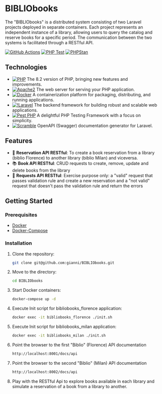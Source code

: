 # BIBLIObooks

The "BIBLIObooks" is a distributed system consisting of two Laravel projects deployed in separate containers.
Each project represents an independent instance of a library, allowing users to query the catalog and reserve books for a specific period.
The communication between the two systems is facilitated through a RESTful API.

[![GitHub Actions](https://img.shields.io/badge/GitHub%20Actions-enabled-brightgreen)](https://github.com/features/actions)
[![PHP Test](https://github.com/gianni/BIBLIObooks/actions/workflows/php-test.yml/badge.svg)](https://github.com/gianni/BIBLIObooks/actions/workflows/php-test.yml)
[![PHPStan](https://github.com/gianni/BIBLIObooks/actions/workflows/phpstan.yml/badge.svg)](https://github.com/gianni/BIBLIObooks/actions/workflows/phpstan.yml)

## Technologies

- [![PHP](https://img.shields.io/badge/PHP-8.2-purple)](https://www.php.net/)
The 8.2 version of PHP, bringing new features and improvements.
- [![Apache2](https://img.shields.io/badge/Apache2-latest-yellow)](https://httpd.apache.org/)
The web server for serving your PHP application.
- [![Docker](https://img.shields.io/badge/Docker-latest-blue)](https://www.docker.com/)
A containerization platform for packaging, distributing, and running applications.
- [![!Laravel](https://img.shields.io/badge/Laravel-10-red)](https://laravel.com/)
The backend framework for building robust and scalable web applications.
- [![Pest PHP](https://img.shields.io/badge/Pest%20PHP-latest-blue)](https://pestphp.com/)
A delightful PHP Testing Framework with a focus on simplicity.
- [![Scramble](https://img.shields.io/badge/Scramble-latest-blue)](https://scramble.dedoc.co/)
OpenAPI (Swagger) documentation generator for Laravel.


## Features

- 🚀 **Reservation API RESTful**: To create a book reservation from a library (biblio Florence) to another library (biblio Milan) and viceversa.
- 📚 **Book API RESTful**: CRUD requests to create, remove, update and delete books from the library
- 🎤 **Requests API RESTful**: Exercise purpose only: a "valid" request that passes validation rule and create a new reservation and a "not valid" request that doesn't pass the validation rule and return the errors


## Getting Started

### Prerequisites

- [Docker](https://www.docker.com/get-started)
- [Docker-Compose](https://docs.docker.com/compose/)

### Installation

1. Clone the repository:

   ```bash
   git clone git@github.com:gianni/BIBLIObooks.git
   ```
2. Move to the directory:

   ```bash
   cd BIBLIObooks
   ```
3. Start Docker containers:

   ```bash
   docker-compose up -d
   ```

4. Execute Init script for bibliobooks_florence application:

   ```bash
   docker exec -it bibliobooks_florence ./init.sh
   ```

5. Execute Init script for bibliobooks_milan application:

   ```bash
   docker exec -it bibliobooks_milan ./init.sh
   ```

6. Point the browser to the first "Biblio" (Florence) API documentation
   
    ```bash
    http://localhost:8001/docs/api
    ```

7. Point the browser to the second "Biblio" (Milan) API documentation
   
    ```bash
    http://localhost:8002/docs/api
    ```

8. Play with the RESTful Api to explore books available in each library and simulate a reservation of a book from a library to another.